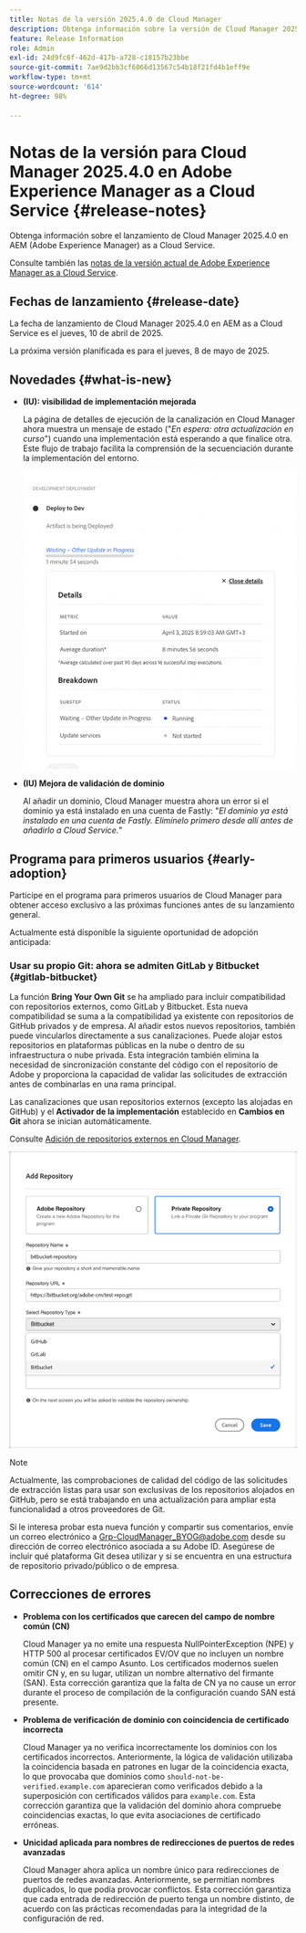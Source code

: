 ```yaml
---
title: Notas de la versión 2025.4.0 de Cloud Manager
description: Obtenga información sobre la versión de Cloud Manager 2025.4.0 en Adobe Experience Manager as a Cloud Service.
feature: Release Information
role: Admin
exl-id: 24d9fc6f-462d-417b-a728-c18157b23bbe
source-git-commit: 7ae9d2bb3cf6066d13567c54b18f21fd4b1eff9e
workflow-type: tm+mt
source-wordcount: '614'
ht-degree: 98%

---
```


# Notas de la versión para Cloud Manager 2025.4.0 en Adobe Experience Manager as a Cloud Service {#release-notes}

<!-- https://wiki.corp.adobe.com/display/DMSArchitecture/Cloud+Manager+2025.03.0+Release -->

Obtenga información sobre el lanzamiento de Cloud Manager 2025.4.0 en AEM (Adobe Experience Manager) as a Cloud Service.


Consulte también las [notas de la versión actual de Adobe Experience Manager as a Cloud Service](/help/release-notes/release-notes-cloud/release-notes-current.md).

## Fechas de lanzamiento {#release-date}

La fecha de lanzamiento de Cloud Manager 2025.4.0 en AEM as a Cloud Service es el jueves, 10 de abril de 2025.

La próxima versión planificada es para el jueves, 8 de mayo de 2025.

## Novedades {#what-is-new}

* **(IU): visibilidad de implementación mejorada**

  La página de detalles de ejecución de la canalización en Cloud Manager ahora muestra un mensaje de estado (&quot;*En espera: otra actualización en curso*&quot;) cuando una implementación está esperando a que finalice otra. Este flujo de trabajo facilita la comprensión de la secuenciación durante la implementación del entorno.  <!-- CMGR-66890 -->

  ![Cuadro de diálogo de implementación de desarrollo que muestra detalles y desglose](/help/implementing/cloud-manager/release-notes/assets/dev-deployment.png)

* **(IU) Mejora de validación de dominio**

  Al añadir un dominio, Cloud Manager muestra ahora un error si el dominio ya está instalado en una cuenta de Fastly: &quot;*El dominio ya está instalado en una cuenta de Fastly. Elimínelo primero desde allí antes de añadirlo a Cloud Service.*&quot;

## Programa para primeros usuarios {#early-adoption}

Participe en el programa para primeros usuarios de Cloud Manager para obtener acceso exclusivo a las próximas funciones antes de su lanzamiento general.

Actualmente está disponible la siguiente oportunidad de adopción anticipada:

### Usar su propio Git: ahora se admiten GitLab y Bitbucket {#gitlab-bitbucket}

<!-- BOTH CS & AMS -->

La función **Bring Your Own Git** se ha ampliado para incluir compatibilidad con repositorios externos, como GitLab y Bitbucket. Esta nueva compatibilidad se suma a la compatibilidad ya existente con repositorios de GitHub privados y de empresa. Al añadir estos nuevos repositorios, también puede vincularlos directamente a sus canalizaciones. Puede alojar estos repositorios en plataformas públicas en la nube o dentro de su infraestructura o nube privada. Esta integración también elimina la necesidad de sincronización constante del código con el repositorio de Adobe y proporciona la capacidad de validar las solicitudes de extracción antes de combinarlas en una rama principal.

Las canalizaciones que usan repositorios externos (excepto las alojadas en GitHub) y el **Activador de la implementación** establecido en **Cambios en Git** ahora se inician automáticamente.

Consulte [Adición de repositorios externos en Cloud Manager](/help/implementing/cloud-manager/managing-code/external-repositories.md).

![Cuadro de diálogo Añadir repositorio](/help/implementing/cloud-manager/release-notes/assets/repositories-add-release-notes.png)

>[!NOTE]
>
>Actualmente, las comprobaciones de calidad del código de las solicitudes de extracción listas para usar son exclusivas de los repositorios alojados en GitHub, pero se está trabajando en una actualización para ampliar esta funcionalidad a otros proveedores de Git.

Si le interesa probar esta nueva función y compartir sus comentarios, envíe un correo electrónico a [Grp-CloudManager_BYOG@adobe.com](mailto:grp-cloudmanager_byog@adobe.com) desde su dirección de correo electrónico asociada a su Adobe ID. Asegúrese de incluir qué plataforma Git desea utilizar y si se encuentra en una estructura de repositorio privado/público o de empresa.

<!--
### AEM Home {#aem-home}

AEM Home introduces a centralized starting point for managing content, assets, and sites within Adobe Experience Manager. Designed to deliver a personalized experience, AEM Home lets you navigate the AEM ecosystem seamlessly according to your roles and goals. Acting as a guide, it provides key insights and recommended actions to help you achieve your objectives efficiently. With a clear, persona-driven layout, AEM Home ensures quick access to essential tools, supporting a streamlined and effective experience across all AEM features.

Available to early adopters, AEM Home offers an optimized experience focused on improving workflows, prioritizing goals, and delivering results. Opting in lets you influence AEM Home's development by providing feedback that helps shape its future and enhances its value for the entire AEM community.

If you are interested in testing this new capability and sharing your feedback, send an email to [Grp-AemHome@adobe.com](mailto:Grp-AemHome@adobe.com) from your email address associated with your Adobe ID. Be sure to include the following information:

* The role that best fits your profile: Content author, Developer, Business owner, Admin, or Other (provide a description).
* Your primary AEM access surface: AEM Sites, AEM Assets, AEM Forms, Cloud Manager, or Other (provide a description). -->

## Correcciones de errores

* **Problema con los certificados que carecen del campo de nombre común (CN)**

  Cloud Manager ya no emite una respuesta NullPointerException (NPE) y HTTP 500 al procesar certificados EV/OV que no incluyen un nombre común (CN) en el campo Asunto. Los certificados modernos suelen omitir CN y, en su lugar, utilizan un nombre alternativo del firmante (SAN). Esta corrección garantiza que la falta de CN ya no cause un error durante el proceso de compilación de la configuración cuando SAN está presente. <!-- CMGR-67548 -->

* **Problema de verificación de dominio con coincidencia de certificado incorrecta**

  Cloud Manager ya no verifica incorrectamente los dominios con los certificados incorrectos. Anteriormente, la lógica de validación utilizaba la coincidencia basada en patrones en lugar de la coincidencia exacta, lo que provocaba que dominios como `should-not-be-verified.example.com` aparecieran como verificados debido a la superposición con certificados válidos para `example.com`. Esta corrección garantiza que la validación del dominio ahora compruebe coincidencias exactas, lo que evita asociaciones de certificado erróneas. <!-- CMGR-67225 -->

* **Unicidad aplicada para nombres de redirecciones de puertos de redes avanzadas**

  Cloud Manager ahora aplica un nombre único para redirecciones de puertos de redes avanzadas. Anteriormente, se permitían nombres duplicados, lo que podía provocar conflictos. Esta corrección garantiza que cada entrada de redirección de puerto tenga un nombre distinto, de acuerdo con las prácticas recomendadas para la integridad de la configuración de red. <!-- CMGR-67082 -->


<!-- ## Known issues {#known-issues} -->


